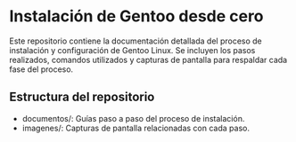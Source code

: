 # Instalación de Gentoo desde cero

Este repositorio contiene la documentación detallada del proceso de instalación y configuración de Gentoo Linux. Se incluyen los pasos realizados, comandos utilizados y capturas de pantalla para respaldar cada fase del proceso.

## Estructura del repositorio

- documentos/: Guías paso a paso del proceso de instalación.
- imagenes/: Capturas de pantalla relacionadas con cada paso.
